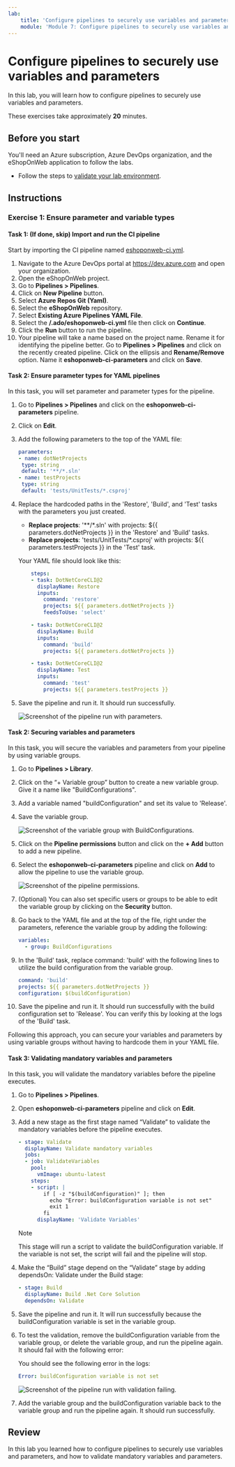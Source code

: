 ```yaml
---
lab:
    title: 'Configure pipelines to securely use variables and parameters'
    module: 'Module 7: Configure pipelines to securely use variables and parameters'
---
```


# Configure pipelines to securely use variables and parameters

In this lab, you will learn how to configure pipelines to securely use variables and parameters.

These exercises take approximately **20** minutes.

## Before you start

You'll need an Azure subscription, Azure DevOps organization, and the eShopOnWeb application to follow the labs.

- Follow the steps to [validate your lab environment](APL2001_M00_Validate_Lab_Environment.md).

## Instructions

### Exercise 1: Ensure parameter and variable types

#### Task 1: (If done, skip) Import and run the CI pipeline

Start by importing the CI pipeline named [eshoponweb-ci.yml](https://github.com/MicrosoftLearning/eShopOnWeb/blob/main/.ado/eshoponweb-ci.yml).

1. Navigate to the Azure DevOps portal at https://dev.azure.com and open your organization.
2. Open the eShopOnWeb project.
3. Go to **Pipelines > Pipelines**.
4. Click on **New Pipeline** button.
5. Select **Azure Repos Git (Yaml)**.
6. Select the **eShopOnWeb** repository.
7. Select **Existing Azure Pipelines YAML File**.
8. Select the **/.ado/eshoponweb-ci.yml** file then click on **Continue**.
9. Click the **Run** button to run the pipeline.
10. Your pipeline will take a name based on the project name. Rename it for identifying the pipeline better. Go to **Pipelines > Pipelines** and click on the recently created pipeline. Click on the ellipsis and **Rename/Remove** option. Name it **eshoponweb-ci-parameters** and click on **Save**.

#### Task 2: Ensure parameter types for YAML pipelines

In this task, you will set parameter and parameter types for the pipeline.

1. Go to **Pipelines > Pipelines** and click on the **eshoponweb-ci-parameters** pipeline.
2. Click on **Edit**.
3. Add the following parameters to the top of the YAML file:

    ```YAML
    parameters:
   - name: dotNetProjects
     type: string
     default: '**/*.sln'
   - name: testProjects
     type: string
     default: 'tests/UnitTests/*.csproj'

    ```

4. Replace the hardcoded paths in the 'Restore', 'Build', and 'Test' tasks with the parameters you just created.
   - **Replace projects**: '**/*.sln' with projects: ${{ parameters.dotNetProjects }} in the 'Restore' and 'Build' tasks.
   - **Replace projects**: 'tests/UnitTests/*.csproj' with projects: ${{ parameters.testProjects }} in the 'Test' task.

    Your YAML file should look like this:

    ```YAML
        steps:
        - task: DotNetCoreCLI@2
          displayName: Restore
          inputs:
            command: 'restore'
            projects: ${{ parameters.dotNetProjects }}
            feedsToUse: 'select'
    
        - task: DotNetCoreCLI@2
          displayName: Build
          inputs:
            command: 'build'
            projects: ${{ parameters.dotNetProjects }}
    
        - task: DotNetCoreCLI@2
          displayName: Test
          inputs:
            command: 'test'
            projects: ${{ parameters.testProjects }}

    ```

5. Save the pipeline and run it. It should run successfully.

    ![Screenshot of the pipeline run with parameters.](media/pipeline-parameters-run.png)

#### Task 2: Securing variables and parameters

In this task, you will secure the variables and parameters from your pipeline by using variable groups.

1. Go to **Pipelines > Library**.
2. Click on the “+ Variable group” button to create a new variable group. Give it a name like "BuildConfigurations".
3. Add a variable named "buildConfiguration" and set its value to 'Release'.
4. Save the variable group.

    ![Screenshot of the variable group with BuildConfigurations.](media/eshop-variable-group.png)

5. Click on the **Pipeline permissions** button and click on the **+ Add** button to add a new pipeline.
6. Select the **eshoponweb-ci-parameters** pipeline and click on **Add** to allow the pipeline to use the variable group.

    ![Screenshot of the pipeline permissions.](media/pipeline-permissions.png)

7. (Optional) You can also set specific users or groups to be able to edit the variable group by clicking on the **Security** button.
8. Go back to the YAML file and at the top of the file, right under the parameters, reference the variable group by adding the following:

    ```YAML
    variables:
      - group: BuildConfigurations
    
    ```

9. In the 'Build' task, replace command: 'build' with the following lines to utilize the build configuration from the variable group.

    ```YAML
    command: 'build'
    projects: ${{ parameters.dotNetProjects }}
    configuration: $(buildConfiguration)
    
    ```

10. Save the pipeline and run it. It should run successfully with the build configuration set to 'Release'. You can verify this by looking at the logs of the 'Build' task.

Following this approach, you can secure your variables and parameters by using variable groups without having to hardcode them in your YAML file.

#### Task 3: Validating mandatory variables and parameters

In this task, you will validate the mandatory variables before the pipeline executes.

1. Go to **Pipelines > Pipelines**.
2. Open **eshoponweb-ci-parameters** pipeline and click on **Edit**.
3. Add a new stage as the first stage named “Validate” to validate the mandatory variables before the pipeline executes.

    ```YAML
    - stage: Validate
      displayName: Validate mandatory variables
      jobs:
      - job: ValidateVariables
        pool:
          vmImage: ubuntu-latest
        steps:
        - script: |
            if [ -z "$(buildConfiguration)" ]; then
              echo "Error: buildConfiguration variable is not set"
              exit 1
            fi
          displayName: 'Validate Variables'
    
    ```

    > [!NOTE]
    > This stage will run a script to validate the buildConfiguration variable. If the variable is not set, the script will fail and the pipeline will stop.

4. Make the “Build” stage depend on the “Validate” stage by adding dependsOn: Validate under the Build stage:

    ```YAML
    - stage: Build
      displayName: Build .Net Core Solution
      dependsOn: Validate
    
    ```

5. Save the pipeline and run it. It will run successfully because the buildConfiguration variable is set in the variable group.
6. To test the validation, remove the buildConfiguration variable from the variable group, or delete the variable group, and run the pipeline again. It should fail with the following error:

    You should see the following error in the logs:

    ```YAML
    Error: buildConfiguration variable is not set
    
    ```

    ![Screenshot of the pipeline run with validation failing.](media/pipeline-validation-fail.png)

7. Add the variable group and the buildConfiguration variable back to the variable group and run the pipeline again. It should run successfully.

## Review

In this lab you learned how to configure pipelines to securely use variables and parameters, and how to validate mandatory variables and parameters.
